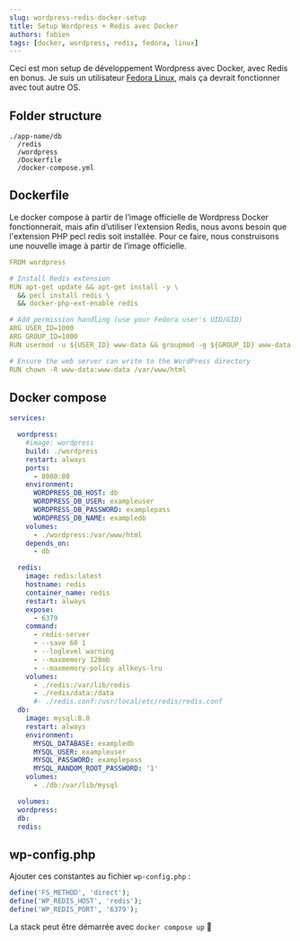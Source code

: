 ```yaml
---
slug: wordpress-redis-docker-setup
title: Setup Wordpress + Redis avec Docker
authors: fabien
tags: [docker, wordpress, redis, fedora, linux]
---
```


Ceci est mon setup de développement Wordpress avec Docker, avec Redis en bonus. Je suis un utilisateur [Fedora Linux](https://fedoraproject.org), mais ça devrait fonctionner avec tout autre OS.

<!-- truncate -->

## Folder structure

```
./app-name/db
  /redis
  /wordpress
  /Dockerfile
  /docker-compose.yml
```

## Dockerfile

Le docker compose à partir de l’image officielle de Wordpress Docker fonctionnerait, mais afin d’utiliser l’extension Redis, nous avons besoin que l'extension PHP pecl redis soit installée. Pour ce faire, nous construisons une nouvelle image à partir de l’image officielle.

```yaml
FROM wordpress

# Install Redis extension
RUN apt-get update && apt-get install -y \
  && pecl install redis \
  && docker-php-ext-enable redis

# Add permission handling (use your Fedora user's UID/GID)
ARG USER_ID=1000
ARG GROUP_ID=1000
RUN usermod -u ${USER_ID} www-data && groupmod -g ${GROUP_ID} www-data

# Ensure the web server can write to the WordPress directory
RUN chown -R www-data:www-data /var/www/html
```

## Docker compose

```yaml
services:

  wordpress:
    #image: wordpress
    build: ./wordpress
    restart: always
    ports:
      - 8080:80
    environment:
      WORDPRESS_DB_HOST: db
      WORDPRESS_DB_USER: exampleuser
      WORDPRESS_DB_PASSWORD: examplepass
      WORDPRESS_DB_NAME: exampledb
    volumes:
      - ./wordpress:/var/www/html
    depends_on:
      - db

  redis:
    image: redis:latest
    hostname: redis
    container_name: redis
    restart: always
    expose:
      - 6379
    command:
      - redis-server
      - --save 60 1
      - --loglevel warning
      - --maxmemory 128mb
      - --maxmemory-policy allkeys-lru
    volumes:
      - ./redis:/var/lib/redis
      - ./redis/data:/data
      #- ./redis.conf:/usr/local/etc/redis/redis.conf
  db:
    image: mysql:8.0
    restart: always
    environment:
      MYSQL_DATABASE: exampledb
      MYSQL_USER: exampleuser
      MYSQL_PASSWORD: examplepass
      MYSQL_RANDOM_ROOT_PASSWORD: '1'
    volumes:
      - ./db:/var/lib/mysql

  volumes:
  wordpress:
  db:
  redis:
```

## wp-config.php

Ajouter ces constantes au fichier `wp-config.php` :

```php
define('FS_METHOD', 'direct');
define('WP_REDIS_HOST', 'redis');
define('WP_REDIS_PORT', '6379');
```

La stack peut être démarrée avec `docker compose up` 🚀
